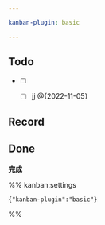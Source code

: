 ```yaml
---

kanban-plugin: basic

---
```


## Todo

- [ ] - [ ] jj @{2022-11-05}


## Record



## Done

**完成**




%% kanban:settings
```
{"kanban-plugin":"basic"}
```
%%
